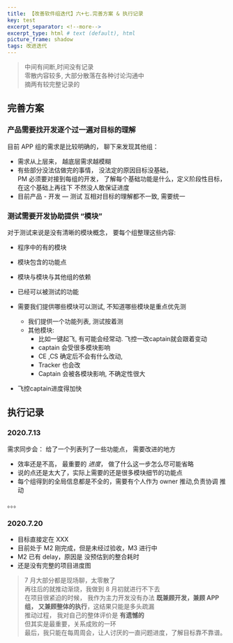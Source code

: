 ```yaml
---    
title: 【改善软件组迭代】六+七.完善方案 & 执行记录
key: test    
excerpt_separator: <!--more-->    
excerpt_type: html # text (default), html    
picture_frame: shadow    
tags: 改进迭代
---  
```


> 中间有间断,时间没有记录   
> 零散内容较多, 大部分散落在各种讨论沟通中  
> 摘两有较完整记录的

## 完善方案
### 产品需要找开发逐个过一遍对目标的理解
目前 APP 组的需求是比较明确的， 聊下来发现其他组：
* 需求从上层来， 越底层需求越模糊
* 有些部分没法估做完的事情， 没法定的原因目标没基础，  
  PM 必须要对接到每组的开发， 了解每个基础功能是什么，定义阶段性目标， 在这个基础上再往下
  不然没人敢保证进度
* 目前产品 - 开发 — 测试 互相对目标的理解都不一致, 需要统一

### 测试需要开发协助提供 “模块”
对于测试来说是没有清晰的模块概念， 要每个组整理这些内容:
* 程序中的有的模块
* 模块包含的功能点
* 模块与模块与其他组的依赖
* 已经可以被测试的功能

* 需要我们提供哪些模块可以测试, 不知道哪些模块是重点优先测
	* 我们提供一个功能列表,  测试按着测
	* 其他模块: 
		* 比如一键起飞, 有可能会经常动. 飞控一改captain就会跟着变动
		* captain 会受很多模块影响
		* CE ,CS 确定后不会有什么改动, 
		* Tracker 也会改
		* Captain 会被各模块影响, 不确定性很大 
* 飞控captain进度得加快

## 执行记录

### 2020.7.13
需求同步会：
给了一个列表列了一些功能点， 需要改进的地方
* 效率还是不高， 最重要的 *进度*， 做了什么这一步怎么尽可能省略
* 说的点还是太大了，实际上需要的还是很多模块细节的功能点
* 每个组得到的全局信息都是不全的，需要有个人作为 owner 推动,负责协调 推动

。。。

### 2020.7.20
* 目标直接定在 XXX
* 目前处于 M2 刚完成，但是未经过验收，M3 进行中
* M2 已有 delay，原因是 没预估到的整合耗时
* 还是没有完整的项目进度图


> 7 月大部分都是现场聊，太零散了   
> 再往后的就推动渐烧，我做到 8 月初就进行不下去  
> 在项目很紧迫的时候， 我作为主力开发没有办法 **既兼顾开发，兼顾 APP 组， 又兼顾整体的执行**，这结果只能是多头疏漏  
> 推动过程， 我对自己的整体评价是 **有遗憾的**  
> 但其实是最重要，关系成败的一环  
> 最后，我只能在每周周会，让人讨厌的一直问题进度，了解目标靠不靠谱。  